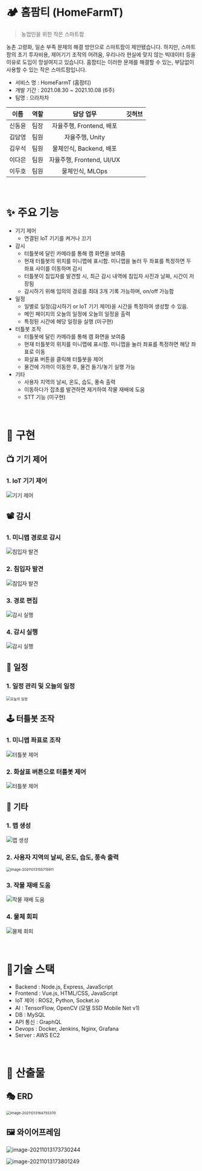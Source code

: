 # 🏕 홈팜티 (HomeFarmT)

> 농업인을 위한 작은 스마트팜

농촌 고령화, 일손 부족 문제의 해결 방안으로 스마트팜이 제안됐습니다. 하지만, 스마트팜의 초기 투자비용, 제어기기 조작의 어려움, 우리나라 현실에 맞지 않는 빅데이터 등을 이유로 도입이 망설여지고 있습니다. 홈팜티는 이러한 문제를 해결할 수 있는, 부담없이 사용할 수 있는 작은 스마트팜입니다.

 - 서비스 명 : HomeFarmT (홈팜티)
 - 개발 기간 : 2021.08.30 ~ 2021.10.08 (6주)
 - 팀명 : 으라차차

|  이름  | 역할 |         담당 업무         | 깃허브 |
| :----: | :--: | :-----------------------: | :----: |
| 신동윤 | 팀장 | 자율주행, Frontend, 배포  |        |
| 김담영 | 팀원 |      자율주행, Unity      |        |
| 김우석 | 팀원 |  물체인식, Backend, 배포  |        |
| 이다은 | 팀원 | 자율주행, Frontend, UI/UX |        |
| 이두호 | 팀원 |      물체인식, MLOps      |        |

<br/>

# ✨ 주요 기능
 - 기기 제어
    - 연결된 IoT 기기를 켜거나 끄기
 - 감시
    - 터틀봇에 달린 카메라를 통해 캠 화면을 보여줌
    - 현재 터틀봇의 위치를 미니맵에 표시함. 미니맵을 눌러 두 좌표를 특정하면 두 좌표 사이를 이동하며 감시
    - 터틀봇이 침입자를 발견할 시, 최근 감시 내역에 침입자 사진과 날짜, 시간이 저장됨
    - 감시하기 위해 임의의 경로를 최대 3개 기록 가능하며, on/off 가능함 
 - 일정
    - 일별로 일정(감시하기 or IoT 기기 제어)을 시간을 특정하여 생성할 수 있음. 
    - 메인 페이지의 오늘의 일정에 오늘의 일정을 출력
    - 특정된 시간에 해당 일정을 실행 (미구현)
 - 터틀봇 조작
    - 터틀봇에 달린 카메라를 통해 캠 화면을 보여줌
    - 현재 터틀봇의 위치를 미니맵에 표시함. 미니맵을 눌러 좌표를 특정하면 해당 좌표로 이동
    - 화살표 버튼을 클릭해 터틀봇을 제어
    - 물건에 가까이 이동한 후, 물건 들기/놓기 실행 가능
 - 기타
    - 사용자 지역의 날씨, 온도, 습도, 풍속 출력
    - 이동하다가 잡초를 발견하면 제거하여 작물 재배에 도움
    - STT 기능 (미구현)

<br/>

# 🎇 구현

## 📺 기기 제어

### 1. IoT 기기 제어

<img src="https://i.imgur.com/8ER9d5y.gif" alt="기기 제어"  />

## 📽 감시

### 1. 미니맵 경로로 감시

![침입자 발견](https://i.imgur.com/lp79Tyd.gif)

### 2. 침입자 발견

![침입자 발견](https://i.imgur.com/TpNE2VJ.gif)

### 3. 경로 편집

![감시 실행](https://i.imgur.com/pU65gv2.gif)

### 4. 감시 실행

![감시 실행](https://i.imgur.com/kuwPeoU.gif)

## 📅 일정

### 1. 일정 관리 및 오늘의 일정

<img src="https://i.imgur.com/TznGODr.gif" alt="오늘의 일정" style="zoom:67%;" />

## 🕹 터틀봇 조작

### 1. 미니맵 좌표로 조작

![터틀봇 제어](https://i.imgur.com/v9HImXP.gif)

### 2. 화살표 버튼으로 터틀봇 제어

![터틀봇 제어](https://i.imgur.com/2F8MAfw.gif)



## 🎈 기타

### 1. 맵 생성

![맵 생성](https://i.imgur.com/xYrQPoJ.gif)

### 2. 사용자 지역의 날씨, 온도, 습도, 풍속 출력

<img src="README.assets/image-20211013155715911.png" alt="image-20211013155715911" style="zoom:67%;" />

### 3. 작물 재배 도움

![작물 재배 도움](https://i.imgur.com/CMA4hgB.gif)

### 4. 물체 회피

![물체 회피](https://i.imgur.com/O8TwkPS.gif)


<br/>

# 🧱기술 스택

 - Backend : Node.js, Express, JavaScript
 - Frontend : Vue.js, HTML/CSS, JavaScript
 - IoT 제어 : ROS2, Python, Socket.io
 - AI : TensorFlow, OpenCV (모델 SSD Mobile Net v1)
 - DB : MySQL
 - API 통신 : GraphQL 
 - Devops : Docker, Jenkins, Nginx, Grafana
 - Server : AWS EC2

<br/>

# 📝 산출물

## 🎭 ERD

<img src="README.assets/image-20211013164755370.png" alt="image-20211013164755370" style="zoom:67%;" />

## 🖼 와이어프레임

![image-20211013173730244](README.assets/image-20211013173730244.png)

![image-20211013173801249](README.assets/image-20211013173801249.png)


